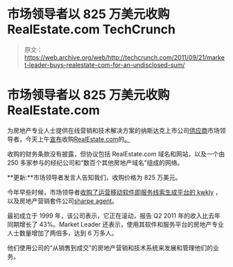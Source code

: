 # 市场领导者以 825 万美元收购 RealEstate.com TechCrunch

> 原文：<https://web.archive.org/web/http://techcrunch.com/2011/09/21/market-leader-buys-realestate-com-for-an-undisclosed-sum/>

# 市场领导者以 825 万美元收购 RealEstate.com

为房地产专业人士提供在线营销和技术解决方案的纳斯达克上市公司[供应商](https://web.archive.org/web/20230203134612/http://www.marketleader.com/)市场领导者，今天上午[宣布](https://web.archive.org/web/20230203134612/http://www.marketwire.com/press-release/market-leader-acquires-realestatecom-nasdaq-ledr-1563729.htm)收购[RealEstate.com](https://web.archive.org/web/20230203134612/http://www.realestate.com/)的[。](https://web.archive.org/web/20230203134612/http://www.crunchbase.com/company/realestate-com)

收购的财务条款没有披露，但协议包括 RealEstate.com 域名和网站，以及一个由 250 多家参与的经纪公司和“数百个其他房地产域名”组成的网络。

**更新:**市场领导者发言人告知我们，收购价格为 825 万美元。

今年早些时候，市场领导者[收购了运营移动软件即服务线索生成平台的 kwkly](https://web.archive.org/web/20230203134612/https://techcrunch.com/2011/01/20/market-leader-buys-mobile-software-as-a-service-company-kwkly/) ，以及房地产营销套件公司[sharpe agent](https://web.archive.org/web/20230203134612/http://www.geekwire.com/2011/market-leader-buy-gobbles-sharperagent)。

最初成立于 1999 年，该公司表示，它正在滚动，报告 Q2 2011 年的收入比去年同期增长了 43%。Market Leader 还表示，使用其软件和服务平台的房地产专业人士数量增加了两倍多，达到 6 万多人。

他们使用公司的“从销售到成交”的房地产营销和技术系统来发展和管理他们的业务。